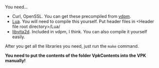You need...

* Curl, OpenSSL.
	You can get these precompiled from [vdpm](https://github.com/vitasdk/vdpm).
* [Lua](https://www.lua.org/download.html).
	You will need to compile this yourself. Put header files in \<Header file root directory\>/Lua/
* [libvita2d](https://github.com/xerpi/libvita2d).
	Included in vdpm, I think. You can also compile it yourself easily.

After you get all the libraries you need, just run the `make` command.

**You need to put the contents of the folder VpkContents into the VPK manually!**